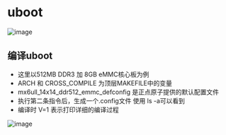 # uboot   


![image](https://user-images.githubusercontent.com/58176267/174925435-06722244-00f7-40a7-ace3-0d7152a22aff.png)


## 编译uboot  

* 这里以512MB DDR3 加 8GB eMMC核心板为例  
* ARCH 和 CROSS_COMPILE 为顶层MAKEFILE中的变量  
* mx6ull_14x14_ddr512_emmc_defconfig  是正点原子提供的默认配置文件   
* 执行第二条指令后，生成一个.config文件 使用 ls -a可以看到  
* 编译时  V=1 表示打印详细的编译过程  

![image](https://user-images.githubusercontent.com/58176267/174928911-bda63331-0174-4e26-a922-19e87cb5d4d8.png)
